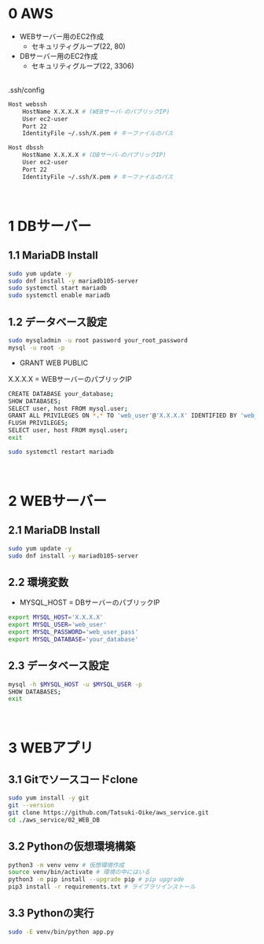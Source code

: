 # 0 AWS

* WEBサーバー用のEC2作成
  * セキュリティグループ(22, 80)
* DBサーバー用のEC2作成
  * セキュリティグループ(22, 3306)

<br>
.ssh/config

```sh
Host webssh
    HostName X.X.X.X # (WEBサーバ-のパブリックIP)
    User ec2-user
    Port 22
    IdentityFile ~/.ssh/X.pem # キーファイルのパス

Host dbssh
    HostName X.X.X.X # (DBサーバ-のパブリックIP)
    User ec2-user
    Port 22
    IdentityFile ~/.ssh/X.pem # キーファイルのパス
```

<br>

# 1 DBサーバー

## 1.1 MariaDB Install

```sh
sudo yum update -y
sudo dnf install -y mariadb105-server
sudo systemctl start mariadb
sudo systemctl enable mariadb
```

## 1.2 データベース設定

```sh
sudo mysqladmin -u root password your_root_password
mysql -u root -p
```

* GRANT WEB PUBLIC

X.X.X.X = WEBサーバーのパブリックIP

```sh
CREATE DATABASE your_database;
SHOW DATABASES;
SELECT user, host FROM mysql.user;
GRANT ALL PRIVILEGES ON *.* TO 'web_user'@'X.X.X.X' IDENTIFIED BY 'web_user_pass';
FLUSH PRIVILEGES;
SELECT user, host FROM mysql.user;
exit
```

```sh
sudo systemctl restart mariadb
```

<br>

# 2 WEBサーバー

## 2.1 MariaDB Install

```sh
sudo yum update -y
sudo dnf install -y mariadb105-server
```

##  2.2 環境変数

* MYSQL_HOST = DBサーバーのパブリックIP

```sh
export MYSQL_HOST='X.X.X.X'
export MYSQL_USER='web_user'
export MYSQL_PASSWORD='web_user_pass'
export MYSQL_DATABASE='your_database'
```

## 2.3 データベース設定

```sh
mysql -h $MYSQL_HOST -u $MYSQL_USER -p
SHOW DATABASES;
exit
```

<br>

# 3 WEBアプリ

## 3.1 Gitでソースコードclone

```sh
sudo yum install -y git
git --version
git clone https://github.com/Tatsuki-Oike/aws_service.git
cd ./aws_service/02_WEB_DB
```

## 3.2 Pythonの仮想環境構築

```sh
python3 -m venv venv # 仮想環境作成
source venv/bin/activate # 環境の中にはいる
python3 -m pip install --upgrade pip # pip upgrade
pip3 install -r requirements.txt # ライブラリインストール
```

## 3.3 Pythonの実行

```sh
sudo -E venv/bin/python app.py
```
